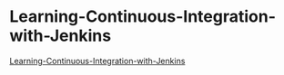 # Learning-Continuous-Integration-with-Jenkins

[Learning-Continuous-Integration-with-Jenkins](https://www.packtpub.com/networking-and-servers/learning-continuous-integration-jenkins?utm_source=github&utm_medium=repository&utm_campaign=9781785284830)





